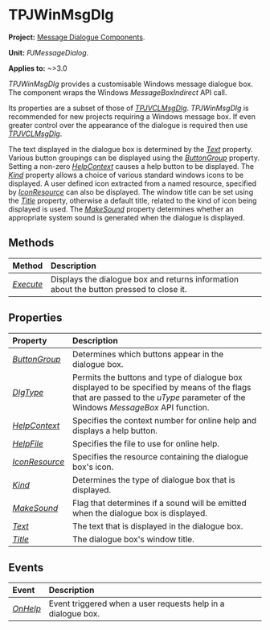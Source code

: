 # TPJWinMsgDlg

**Project:** [Message Dialogue Components](../API.md).

**Unit:** _PJMessageDialog_.

**Applies to:** ~>3.0

_TPJWinMsgDlg_ provides a customisable Windows message dialogue box. The component wraps the Windows _MessageBoxIndirect_ API call.

Its properties are a subset of those of _[TPJVCLMsgDlg](./TPJVCLMsgDlg.md)_. _TPJWinMsgDlg_ is recommended for new projects requiring a Windows message box. If even greater control over the appearance of the dialogue is required then use _[TPJVCLMsgDlg](./TPJVCLMsgDlg.md)_.

The text displayed in the dialogue box is determined by the _[Text](./TPJWinMsgDlg-Text.md)_ property. Various button groupings can be displayed using the _[ButtonGroup](./TPJWinMsgDlg-ButtonGroup.md)_ property. Setting a non-zero _[HelpContext](./TPJWinMsgDlg-HelpContext.md)_ causes a help button to be displayed. The _[Kind](./TPJWinMsgDlg-Kind.md)_ property allows a choice of various standard windows icons to be displayed. A user defined icon extracted from a named resource, specified by _[IconResource](./TPJWinMsgDlg-IconResource.md)_ can also be displayed. The window title can be set using the _[Title](./TPJWinMsgDlg-Title.md)_ property, otherwise a default title, related to the kind of icon being displayed is used. The _[MakeSound](./TPJWinMsgDlg-MakeSound.md)_ property determines whether an appropriate system sound is generated when the dialogue is displayed.

## Methods

| Method | Description |
|:-------|:------------|
| _[Execute](./TPJWinMsgDlg-Execute.md)_ | Displays the dialogue box and returns information about the button pressed to close it. |

## Properties

| Property | Description |
|:---------|:------------|
| _[ButtonGroup](./TPJWinMsgDlg-ButtonGroup.md)_ | Determines which buttons appear in the dialogue box. |
| _[DlgType](./TPJWinMsgDlg-DlgType.md)_ | Permits the buttons and type of dialogue box displayed to be specified by means of the flags that are passed to the _uType_ parameter of the Windows _MessageBox_ API function. |
| _[HelpContext](./TPJWinMsgDlg-HelpContext.md)_ | Specifies the context number for online help and displays a help button. |
| _[HelpFile](./TPJWinMsgDlg-HelpFile.md)_ | Specifies the file to use for online help. |
| _[IconResource](./TPJWinMsgDlg-IconResource.md)_ | Specifies the resource containing the dialogue box's icon. |
| _[Kind](./TPJWinMsgDlg-Kind.md)_ | Determines the type of dialogue box that is displayed. |
| _[MakeSound](./TPJWinMsgDlg-MakeSound.md)_ | Flag that determines if a sound will be emitted when the dialogue box is displayed. |
| _[Text](./TPJWinMsgDlg-Text.md)_ | The text that is displayed in the dialogue box. |
| _[Title](./TPJWinMsgDlg-Title.md)_ | The dialogue box's window title. |

## Events

| Event | Description |
|:------|:------------|
| _[OnHelp](./TPJWinMsgDlg-OnHelp.md)_ | Event triggered when a user requests help in a dialogue box. |
